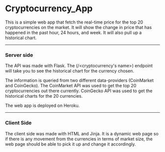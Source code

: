# Cryptocurrency_App

This is a simple web app that fetch the real-time price for the top 20 cryptocurrencies on the market. 
It will show the change in price that has happened in the past hour, 24 hours, and week.
It will also pull up a historical chart.

------
### Server side
The API was made with Flask. The (/<cryptocurrency's name>) endpoint will take you to see the historical chart for
the currency chosen. 


The information is queried from two different data-providers (CoinMarket and CoinGecko). The CoinMarket API
was used to get the top 20 cryptocurrencies out there currently. CoinGecko API was used to get the historical
charts for the 20 currencies.

The web app is deployed on Heroku.

------
### Client Side
The client side was made with HTML and Jinja. It is a dynamic web page so if there is any
movement from the currencies in terms of market size, the web page should be able to pick
it up and change it accordingly.
